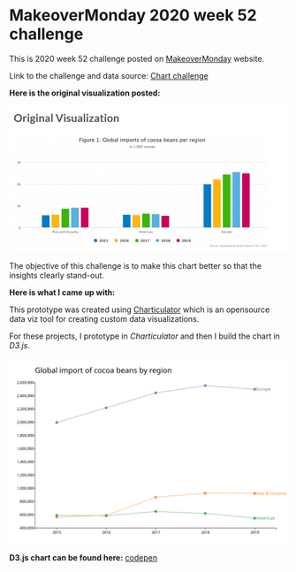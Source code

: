 # MakeoverMonday 2020 week 52 challenge

This is 2020 week 52 challenge posted on [MakeoverMonday](https://www.makeovermonday.co.uk/data/data-sets-2020/) website.

Link to the challenge and data source: [Chart challenge](https://data.world/makeovermonday/2020w52)

**Here is the original visualization posted:**

![original viz](./misc/original_visualization.PNG)

The objective of this challenge is to make this chart better so that the insights clearly stand-out.

**Here is what I came up with:**

This prototype was created using [Charticulator]("https://charticulator.com/) which is an opensource data viz tool for creating custom data visualizations.

For these projects, I prototype in _Charticulator_ and then I build the chart in _D3.js_.

![my data viz](./misc/charticulator.svg)

**D3.js chart can be found here:** [codepen]("https://codepen.io/ksp585/full/qBraEdj")
